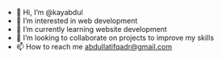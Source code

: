 - 👋 Hi, I’m @kayabdul
- 👀 I’m interested in web development 
- 🌱 I’m currently learning website development 
- 💞️ I’m looking to collaborate on projects to improve my skills 
- 📫 How to reach me abdullatifqadr@gmail.com 

<!---
kayabdul/kayabdul is a ✨ special ✨ repository because its `README.md` (this file) appears on your GitHub profile.
You can click the Preview link to take a look at your changes.
--->
